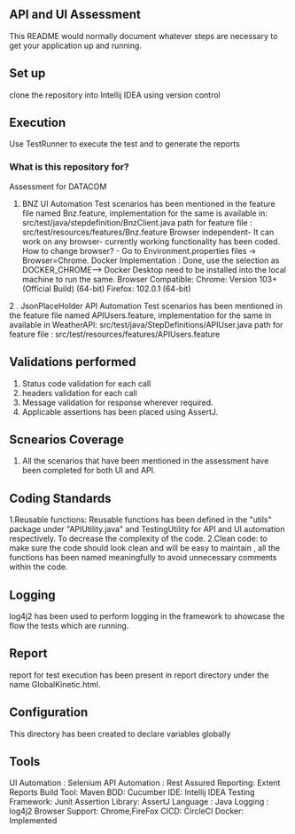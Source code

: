 ## API and UI Assessment

This README would normally document whatever steps are necessary to get your application up and running.


## Set up

clone the repository into Intellij IDEA using version control

## Execution
Use TestRunner to execute the test and to generate the reports

### What is this repository for? ###
Assessment for DATACOM

1. BNZ UI Automation
   Test scenarios has been mentioned in the feature file named Bnz.feature,
   implementation for the same is available in: src/test/java/stepdefinition/BnzClient.java
   path for feature file : src/test/resources/features/Bnz.feature
   Browser independent- It can work on any browser- currently working functionality has been coded.
   How to change browser? - Go to Environment.properties files -> Browser=Chrome.
   Docker Implementation : Done, use the selection as DOCKER_CHROME--> Docker Desktop need to be installed into the local machine to run the same.
   Browser Compatible:
   Chrome: Version 103+ (Official Build) (64-bit)
   Firefox: 102.0.1 (64-bit)

2 . JsonPlaceHolder API Automation
Test scenarios has been mentioned in the feature file named APIUsers.feature,
implementation for the same in available in WeatherAPI: src/test/java/StepDefinitions/APIUser.java
path for feature file : src/test/resources/features/APIUsers.feature


## Validations performed

1. Status code validation for each call
2. headers validation for each call
3. Message validation for response wherever required.
4. Applicable assertions has been placed using AssertJ.

## Scnearios Coverage
1. All the scenarios that have been mentioned in the assessment have been completed for both UI and API.


## Coding Standards

1.Reusable functions: Reusable functions has been defined in the "utils" package under "APIUtility.java" and TestingUtility for API and UI automation respectively. To decrease the
complexity of the code.
2.Clean code: to make sure the code should look clean and will be easy to maintain , all the functions has been
named meaningfully to avoid unnecessary comments within the code.

## Logging

log4j2 has been used to perform logging in the framework to showcase the flow the tests which are running.

## Report
report for test execution has been present in report directory under the name GlobalKinetic.html.

## Configuration
This directory has been created to declare variables globally

## Tools
UI Automation : Selenium
API Automation : Rest Assured
Reporting: Extent Reports
Build Tool: Maven
BDD: Cucumber
IDE: Intellij IDEA
Testing Framework: Junit
Assertion Library: AssertJ
Language : Java
Logging  : log4j2
Browser Support: Chrome,FireFox
CICD: CircleCI
Docker: Implemented

